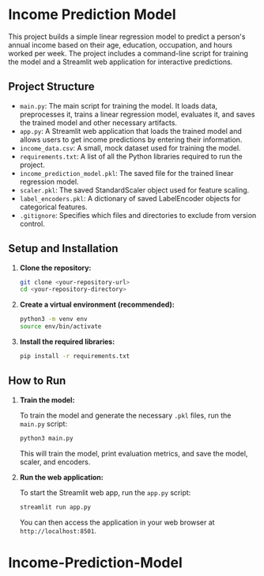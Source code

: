 # Income Prediction Model

This project builds a simple linear regression model to predict a person's annual income based on their age, education, occupation, and hours worked per week. The project includes a command-line script for training the model and a Streamlit web application for interactive predictions.

## Project Structure

- `main.py`: The main script for training the model. It loads data, preprocesses it, trains a linear regression model, evaluates it, and saves the trained model and other necessary artifacts.
- `app.py`: A Streamlit web application that loads the trained model and allows users to get income predictions by entering their information.
- `income_data.csv`: A small, mock dataset used for training the model.
- `requirements.txt`: A list of all the Python libraries required to run the project.
- `income_prediction_model.pkl`: The saved file for the trained linear regression model.
- `scaler.pkl`: The saved StandardScaler object used for feature scaling.
- `label_encoders.pkl`: A dictionary of saved LabelEncoder objects for categorical features.
- `.gitignore`: Specifies which files and directories to exclude from version control.

## Setup and Installation

1.  **Clone the repository:**
    ```bash
    git clone <your-repository-url>
    cd <your-repository-directory>
    ```

2.  **Create a virtual environment (recommended):**
    ```bash
    python3 -m venv env
    source env/bin/activate
    ```

3.  **Install the required libraries:**
    ```bash
    pip install -r requirements.txt
    ```

## How to Run

1.  **Train the model:**

    To train the model and generate the necessary `.pkl` files, run the `main.py` script:

    ```bash
    python3 main.py
    ```

    This will train the model, print evaluation metrics, and save the model, scaler, and encoders.

2.  **Run the web application:**

    To start the Streamlit web app, run the `app.py` script:

    ```bash
    streamlit run app.py
    ```

    You can then access the application in your web browser at `http://localhost:8501`.
# Income-Prediction-Model
